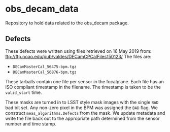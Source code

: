 # obs_decam_data
Repository to hold data related to the obs_decam package.

## Defects
These defects were written using files retrieved on 16 May 2019 from: ftp://ftp.noao.edu/pub/valdes/DECamCPCalFiles150123/
The files are:
* `DECamMasterCal_56475-bpm.tgz`
* `DECamMasterCal_56876-bpm.tgz`

These tarballs contain one file per sensor in the focalplane.
Each file has an ISO compliant timestamp in the filename.
The timestamp is taken to be the `valid_start` time.

These masks are turned in to LSST style mask images with the single `BAD` bad bit set.
Any non-zero pixel in the BPM was assigned the `BAD` flag.
We construct `meas_algorithms.Defects` from the mask.
We update metadata and write the file back out to the appropriate path determined from the sensor number and time stamp.

